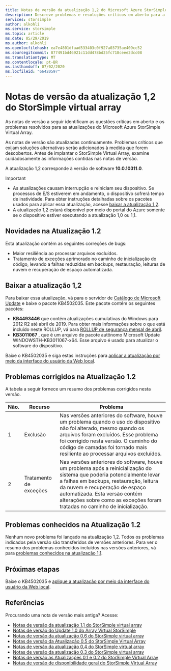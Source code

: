 ```yaml
---
title: Notas de versão da atualização 1,2 do Microsoft Azure StorSimple virtual array | Microsoft Docs
description: Descreve problemas e resoluções críticos em aberto para a matriz virtual StorSimple que executa a atualização 1,2.
services: storsimple
author: alkohli
ms.service: storsimple
ms.topic: article
ms.date: 05/29/2019
ms.author: alkohli
ms.openlocfilehash: ea7e4801dfaad533403c0f927a03735ae409cc52
ms.sourcegitcommit: 877491bd46921c11dd478bd25fc718ceee2dcc08
ms.translationtype: MT
ms.contentlocale: pt-BR
ms.lasthandoff: 07/02/2020
ms.locfileid: "66420597"
---
```

# <a name="storsimple-virtual-array-update-12-release-notes"></a>Notas de versão da atualização 1,2 do StorSimple virtual array

As notas de versão a seguir identificam as questões críticas em aberto e os problemas resolvidos para as atualizações do Microsoft Azure StorSimple Virtual Array.

As notas de versão são atualizadas continuamente. Problemas críticos que exijam soluções alternativas serão adicionados à medida que forem descobertos. Antes de implantar o StorSimple Virtual Array, examine cuidadosamente as informações contidas nas notas de versão.

A atualização 1,2 corresponde à versão de software **10.0.10311.0**.

> [!IMPORTANT]
> - As atualizações causam interrupção e reiniciam seu dispositivo. Se processos de E/S estiverem em andamento, o dispositivo sofrerá tempo de inatividade. Para obter instruções detalhadas sobre os pacotes usados para aplicar essa atualização, acesse [baixar a atualização 1,2](#download-update-12).
> - A atualização 1,2 estará disponível por meio do portal do Azure somente se o dispositivo estiver executando a atualização 1,0 ou 1,1.

## <a name="whats-new-in-update-12"></a>Novidades na Atualização 1.2

Esta atualização contém as seguintes correções de bugs:

- Maior resiliência ao processar arquivos excluídos.
- Tratamento de exceções aprimorado no caminho de inicialização do código, levando a falhas reduzidas em backups, restauração, leituras de nuvem e recuperação de espaço automatizada.

## <a name="download-update-12"></a>Baixar a atualização 1,2

Para baixar essa atualização, vá para o servidor de [Catálogo de Microsoft Update](https://www.catalog.update.microsoft.com/Home.aspx) e baixe o pacote KB4502035. Este pacote contém os seguintes pacotes:

 - **KB4493446** que contém atualizações cumulativas do Windows para 2012 R2 até abril de 2019. Para obter mais informações sobre o que está incluído neste ROLLUP, vá para [ROLLUP de segurança mensal de abril](https://support.microsoft.com/help/4493446/windows-8-1-update-kb4493446).
 - **KB3011067** , que é um arquivo de pacote autônomo Microsoft Update WINDOWSTH-KB3011067-x64. Esse arquivo é usado para atualizar o software do dispositivo.

Baixe o KB4502035 e siga estas instruções para [aplicar a atualização por meio da interface do usuário da Web local](storsimple-virtual-array-install-update-11.md#use-the-local-web-ui).

## <a name="issues-fixed-in-update-12"></a>Problemas corrigidos na Atualização 1.2

A tabela a seguir fornece um resumo dos problemas corrigidos nesta versão.

| Não. | Recurso | Problema |
| --- | --- | --- |
| 1 |Exclusão| Nas versões anteriores do software, houve um problema quando o uso do dispositivo não foi alterado, mesmo quando os arquivos foram excluídos. Esse problema foi corrigido nesta versão. O caminho do código de camadas foi tornado mais resiliente ao processar arquivos excluídos.|
| 2 |Tratamento de exceções| Nas versões anteriores do software, houve um problema após a reinicialização do sistema que poderia potencialmente levar a falhas em backups, restauração, leitura da nuvem e recuperação de espaço automatizada. Esta versão contém alterações sobre como as exceções foram tratadas no caminho de inicialização.|

## <a name="known-issues-in-update-12"></a>Problemas conhecidos na Atualização 1.2

Nenhum novo problema foi lançado na atualização 1,2. Todos os problemas indicados pela versão são transferidos de versões anteriores. Para ver o resumo dos problemas conhecidos incluídos nas versões anteriores, vá para [problemas conhecidos na atualização 1,1](storsimple-virtual-array-update-11-release-notes.md#known-issues-in-update-11).

## <a name="next-steps"></a>Próximas etapas

Baixe o KB4502035 e [aplique a atualização por meio da interface do usuário da Web local](storsimple-virtual-array-install-update-11.md#use-the-local-web-ui).

## <a name="references"></a>Referências

Procurando uma nota de versão mais antiga? Acesse:
* [Notas de versão da atualização 1,1 do StorSimple virtual array](storsimple-virtual-array-update-11-release-notes.md)
* [Notas de versão do Update 1.0 do Array Virtual StorSimple](storsimple-virtual-array-update-1-release-notes.md)
* [Notas de versão da atualização 0,6 do StorSimple virtual array](storsimple-virtual-array-update-06-release-notes.md)
* [Notas de versão da Atualização 0.5 do StorSimple Virtual Array](storsimple-virtual-array-update-05-release-notes.md)
* [Notas de versão da atualização 0,4 do StorSimple virtual array](storsimple-virtual-array-update-04-release-notes.md)
* [Notas de versão da atualização 0,3 do StorSimple virtual array](storsimple-ova-update-03-release-notes.md)
* [Notas de versão as Atualizações 0.1 e 0.2 do StorSimple Virtual Array](storsimple-ova-update-01-release-notes.md)
* [Notas de versão de disponibilidade geral do StorSimple Virtual Array](storsimple-ova-pp-release-notes.md)
